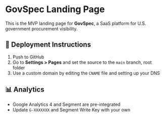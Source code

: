 # GovSpec Landing Page

This is the MVP landing page for **GovSpec**, a SaaS platform for U.S. government procurement visibility.

## 🚀 Deployment Instructions

1. Push to GitHub
2. Go to **Settings > Pages** and set the source to the `main` branch, root folder
3. Use a custom domain by editing the `CNAME` file and setting up your DNS

## 📊 Analytics

- Google Analytics 4 and Segment are pre-integrated
- Update `G-XXXXXXX` and Segment Write Key with your own
